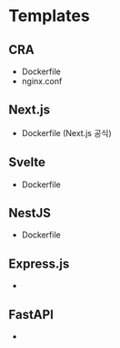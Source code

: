 # Templates

## CRA
- Dockerfile
- nginx.conf

## Next.js
- Dockerfile (Next.js 공식)

## Svelte
- Dockerfile

## NestJS
- Dockerfile

## Express.js
- 

## FastAPI
- 
